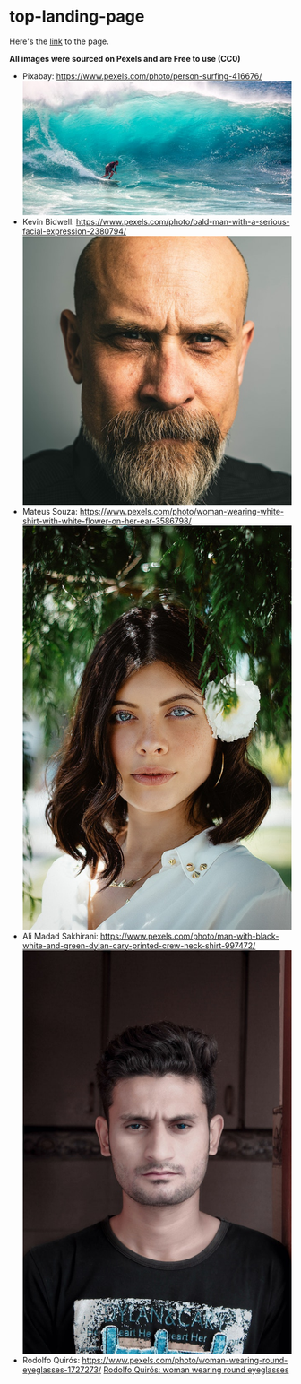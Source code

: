 # top-landing-page

Here's the [link](https://tkdblake93.github.io/top-landing-page/) to the page.

**All images were sourced on Pexels and are Free to use (CC0)**

- Pixabay: https://www.pexels.com/photo/person-surfing-416676/
  ![Pixabay: person surfing](https://github.com/tkdblake93/top-landing-page/blob/master/assets/images/hero-image.jpg)
- Kevin Bidwell: https://www.pexels.com/photo/bald-man-with-a-serious-facial-expression-2380794/
  ![Kevin Bidwell: bald man with a serious facial expression](https://github.com/tkdblake93/top-landing-page/blob/master/assets/images/pexels-kevin-bidwell-2380794.jpg)
- Mateus Souza: https://www.pexels.com/photo/woman-wearing-white-shirt-with-white-flower-on-her-ear-3586798/
  ![Mateus Souza: woman wearing white shirt with white flower on her ear](https://github.com/tkdblake93/top-landing-page/blob/master/assets/images/pexels-mateus-souza-3586798.jpg)
- Ali Madad Sakhirani: https://www.pexels.com/photo/man-with-black-white-and-green-dylan-cary-printed-crew-neck-shirt-997472/
  ![Ali Madad Sakhirani: man with black white and green dylan cary printed crew neck shirt](https://github.com/tkdblake93/top-landing-page/blob/master/assets/images/pexels-ali-madad-sakhirani-997472.jpg)
- Rodolfo Quirós: https://www.pexels.com/photo/woman-wearing-round-eyeglasses-1727273/
  [Rodolfo Quirós: woman wearing round eyeglasses](https://github.com/tkdblake93/top-landing-page/blob/master/assets/images/pexels-rodolfo-quir%C3%B3s-1727273.jpg)
